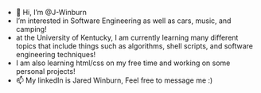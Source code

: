 - 👋 Hi, I’m @J-Winburn
-  I’m interested in Software Engineering as well as cars, music, and camping!
-  at the University of Kentucky, I am currently learning many different topics that include things such as algorithms, shell scripts, and software engineering techniques!
-  I am also learning html/css on my free time and working on some personal projects! 
- 📫 My linkedIn is Jared Winburn, Feel free to message me :)

<!---
J-Winburn/J-Winburn is a ✨ special ✨ repository because its `README.md` (this file) appears on your GitHub profile.
You can click the Preview link to take a look at your changes.
--->

